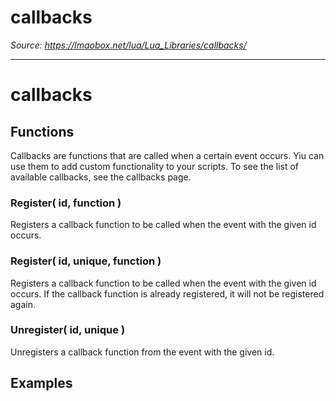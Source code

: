 # callbacks

*Source: https://lmaobox.net/lua/Lua_Libraries/callbacks/*

---



# callbacks


## Functions


Callbacks are functions that are called when a certain event occurs. Yiu can use them to add custom functionality to your scripts. To see the list of available callbacks, see the callbacks page.


### Register( id, function )


Registers a callback function to be called when the event with the given id occurs.


### Register( id, unique, function )


Registers a callback function to be called when the event with the given id occurs. If the callback function is already registered, it will not be registered again.


### Unregister( id, unique )


Unregisters a callback function from the event with the given id.


## Examples



